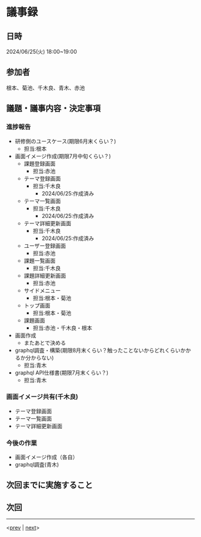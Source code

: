 # 議事録

## 日時

2024/06/25(火) 18:00~19:00

## 参加者

根本、菊池、千木良、青木、赤池

## 議題・議事内容・決定事項

### 進捗報告

- 研修側のユースケース(期限6月末くらい？)
  - 担当:根本
- 画面イメージ作成(期限7月中旬くらい？)
  - 課題登録画面
    - 担当:赤池
  - テーマ登録画面
    - 担当:千木良
      - 2024/06/25:作成済み
  - テーマ一覧画面
    - 担当:千木良
      - 2024/06/25:作成済み
  - テーマ詳細更新画面
    - 担当:千木良
      - 2024/06/25:作成済み
  - ユーザー登録画面
    - 担当:赤池
  - 課題一覧画面
    - 担当:千木良
  - 課題詳細更新画面
    - 担当:赤池
  - サイドメニュー
    - 担当:根本・菊池
  - トップ画面
    - 担当:根本・菊池
  - 課題画面
    - 担当:赤池・千木良・根本
- 画面作成
  - またあとで決める
- graphql調査・構築(期限8月末くらい？触ったことないからどれくらいかかるか分からない)
  - 担当:青木
- graphql API仕様書(期限7月末くらい？)
  - 担当:青木

### 画面イメージ共有(千木良)

- テーマ登録画面
- テーマ一覧画面
- テーマ詳細更新画面

### 今後の作業

- 画面イメージ作成（各自）
- graphql調査(青木)

## 次回までに実施すること

## 次回

---
<[prev](https://github.com/Future-Csg3/nkaca-training-docs/blob/main/01_議事録/20240621.md)
|
[next](https://github.com/Future-Csg3/nkaca-training-docs/blob/main/01_議事録/20240628.md)>
